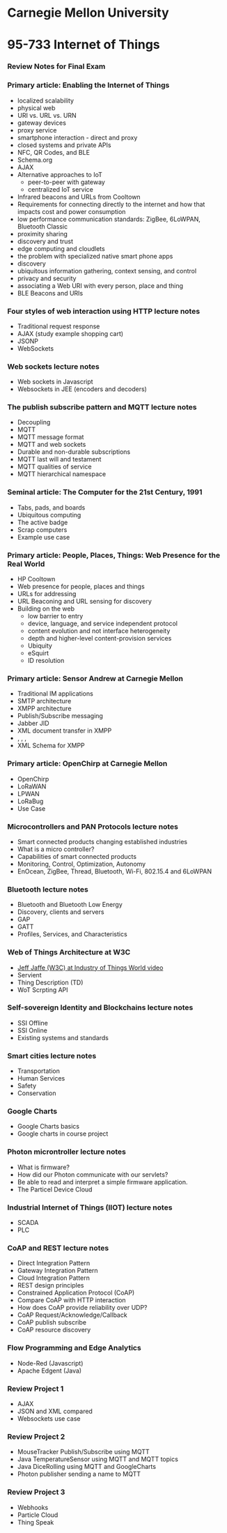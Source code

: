 # Carnegie Mellon University

# 95-733 Internet of Things

### Review Notes for Final Exam

### Primary article: Enabling the Internet of Things

+ localized scalability
+ physical web
+ URI vs. URL vs. URN
+ gateway devices
+ proxy service
+ smartphone interaction - direct and proxy
+ closed systems and private APIs
+ NFC, QR Codes, and BLE
+ Schema.org
+ AJAX
+ Alternative approaches to IoT
    + peer-to-peer with gateway
    + centralized IoT service
+ Infrared beacons and URLs from Cooltown
+ Requirements for connecting directly to the internet and how that impacts cost and power consumption
+ low performance communication standards: ZigBee, 6LoWPAN, Bluetooth Classic
+ proximity sharing
+ discovery and trust
+ edge computing and cloudlets
+ the problem with specialized native smart phone apps
+ discovery
+ ubiquitous information gathering, context sensing, and control
+ privacy and security
+ associating a Web URI with every person, place and thing
+ BLE Beacons and URIs

### Four styles of web interaction using HTTP lecture notes

+ Traditional request response
+ AJAX  (study example shopping cart)
+ JSONP
+ WebSockets

### Web sockets lecture notes

+ Web sockets in Javascript
+ Websockets in JEE  (encoders and decoders)

### The publish subscribe pattern and MQTT lecture notes

+ Decoupling
+ MQTT
+ MQTT message format
+ MQTT and web sockets
+ Durable and non-durable subscriptions
+ MQTT last will and testament
+ MQTT qualities of service
+ MQTT hierarchical namespace

### Seminal article: The Computer for the 21st Century, 1991

+ Tabs, pads, and boards
+ Ubiquitous computing
+ The active badge
+ Scrap computers
+ Example use case

### Primary article: People, Places, Things: Web Presence for the Real World

+ HP Cooltown
+ Web presence for people, places and things
+ URLs for addressing
+ URL Beaconing and URL sensing for discovery
+ Building on the web
    + low barrier to entry
    + device, language, and service independent protocol
    + content evolution and not interface heterogeneity
    + depth and higher-level content-provision services
    + Ubiquity
    + eSquirt
    + ID resolution

### Primary article: Sensor Andrew at Carnegie Mellon

+ Traditional IM applications
+ SMTP architecture
+ XMPP architecture
+ Publish/Subscribe messaging
+ Jabber JID
+ XML document transfer in XMPP
+ <stream>, <Presence>, <IQ>, <Message>
+ XML Schema for XMPP

### Primary article: OpenChirp at Carnegie Mellon

+ OpenChirp
+ LoRaWAN
+ LPWAN
+ LoRaBug
+ Use Case

### Microcontrollers and PAN Protocols lecture notes

+ Smart connected products changing established industries
+ What is a micro controller?
+ Capabilities of smart connected products
+ Monitoring, Control, Optimization, Autonomy
+ EnOcean, ZigBee, Thread, Bluetooth, Wi-Fi, 802.15.4 and 6LoWPAN

### Bluetooth lecture notes

+ Bluetooth and Bluetooth Low Energy
+ Discovery, clients and servers
+ GAP
+ GATT
+ Profiles, Services, and Characteristics

### Web of Things Architecture at W3C

+ [Jeff Jaffe (W3C) at Industry of Things World video](https://www.w3.org/WoT/)
+ Servient
+ Thing Description (TD)
+ WoT Scrpting API

### Self-sovereign Identity and Blockchains lecture notes

+ SSI Offline
+ SSI Online
+ Existing systems and standards

### Smart cities lecture notes

+ Transportation
+ Human Services
+ Safety
+ Conservation

### Google Charts

+ Google Charts basics
+ Google charts in course project

### Photon microntroller lecture notes

+ What is firmware?
+ How did our Photon communicate with our servlets?
+ Be able to read and interpret a simple firmware application.
+ The Particel Device Cloud

### Industrial Internet of Things (IIOT) lecture notes

+ SCADA
+ PLC

### CoAP and REST lecture notes

+ Direct Integration Pattern
+ Gateway Integration Pattern
+ Cloud Integration Pattern
+ REST design principles
+ Constrained Application Protocol (CoAP)
+ Compare CoAP with HTTP interaction
+ How does CoAP provide reliability over UDP?
+ CoAP Request/Acknowledge/Callback
+ CoAP publish subscribe
+ CoAP resource discovery

### Flow Programming and Edge Analytics

+ Node-Red (Javascript)
+ Apache Edgent (Java)

### Review Project 1

+ AJAX
+ JSON and XML compared
+ Websockets use case

### Review Project 2

+ MouseTracker Publish/Subscribe using MQTT
+ Java TemperatureSensor using MQTT and MQTT topics
+ Java DiceRolling using MQTT and GoogleCharts
+ Photon publisher sending a name to MQTT

### Review Project 3

+ Webhooks
+ Particle Cloud
+ Thing Speak
